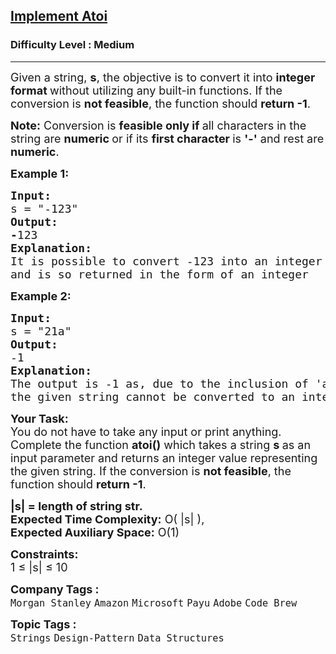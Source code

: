 <h2><a href="https://www.geeksforgeeks.org/problems/implement-atoi/0">Implement Atoi</a></h2><h3>Difficulty Level : Medium</h3><hr><div class="problems_problem_content__Xm_eO"><p><span style="font-size: 18px;">Given a string, <strong>s</strong>, the objective is to convert it into <strong>integer format </strong>without utilizing any built-in functions. If the conversion is <strong>not feasible</strong>, the function should <strong>return -1</strong>. </span></p>
<p><span style="font-size: 18px;"><strong>Note:</strong> Conversion is <strong>feasible only if </strong>all characters in the string are <strong>numeric </strong>or if its <strong>first character </strong>is <strong>'-'</strong> and rest are <strong>numeric</strong>.</span></p>
<p><span style="font-size: 18px;"><strong>Example 1:</strong></span></p>
<pre><span style="font-size: 18px;"><strong style="font-size: 18px;">Input:
</strong><span style="font-size: 18px;">s = "-123"
</span><strong style="font-size: 18px;">Output: <br>-</strong><span style="font-size: 18px;">123<br></span><strong style="font-size: 18px;">Explanation:<br></strong><span style="font-size: 18px;">It is possible to convert -123 into an integer <br>and is so returned in the form of an integer<br></span></span></pre>
<p><span style="font-size: 18px;"><strong>Example 2:</strong></span></p>
<pre><span style="font-size: 18px;"><strong style="font-size: 18px;">Input:
</strong><span style="font-size: 18px;">s = "21a"
</span><strong style="font-size: 18px;">Output: <br></strong><span style="font-size: 18px;">-1</span><strong style="font-size: 18px;">
Explanation: <br></strong><span style="font-size: 18px;">The output is -1 as, due to the inclusion of 'a',<br>the given string cannot be converted to an integer.
</span></span></pre>
<p><span style="font-size: 18px;"><strong>Your Task:</strong><br>You do not have to take any input or print anything. Complete the function <strong>atoi()</strong> which takes a string <strong>s&nbsp;</strong>as an input parameter and returns an integer value representing the given string. If the conversion is&nbsp;<strong>not feasible</strong>, the function should&nbsp;<strong>return -1</strong>.<br></span></p>
<p><span style="font-size: 18px;"><strong>|s| = length of string str.<br></strong></span><span style="font-size: 18px;"><strong>Expected Time Complexity:</strong> O( |s| ),&nbsp;<br><strong>Expected Auxiliary Space:</strong>&nbsp;O(1)<br></span></p>
<p><span style="font-size: 18px;"><strong>Constraints:</strong><br>1 ≤ |s| ≤ 10</span></p></div><p><span style=font-size:18px><strong>Company Tags : </strong><br><code>Morgan Stanley</code>&nbsp;<code>Amazon</code>&nbsp;<code>Microsoft</code>&nbsp;<code>Payu</code>&nbsp;<code>Adobe</code>&nbsp;<code>Code Brew</code>&nbsp;<br><p><span style=font-size:18px><strong>Topic Tags : </strong><br><code>Strings</code>&nbsp;<code>Design-Pattern</code>&nbsp;<code>Data Structures</code>&nbsp;
